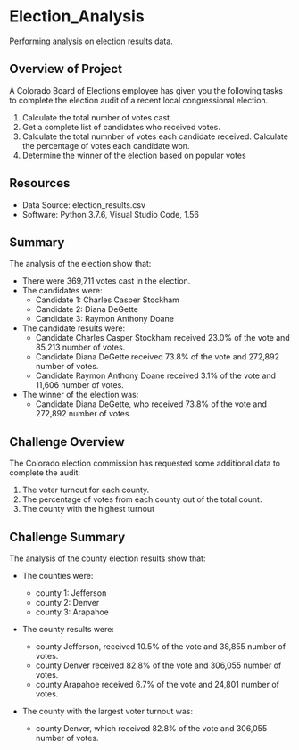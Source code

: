 # Election_Analysis
Performing analysis on election results data.

## Overview of Project
A Colorado Board of Elections employee has given you the following tasks to complete the election audit of a recent local congressional election.

1. Calculate the total number of votes cast.
2. Get a complete list of candidates who received votes.
3. Calculate the total numnber of votes each candidate received.
Calculate the percentage of votes each candidate won.
5. Determine the winner of the election based on popular votes

## Resources
- Data Source: election_results.csv
- Software: Python 3.7.6, Visual Studio Code, 1.56

## Summary
The analysis of the election show that:
- There were 369,711 votes cast in the election.
- The candidates were:
    - Candidate 1: Charles Casper Stockham
    - Candidate 2: Diana DeGette
    - Candidate 3: Raymon Anthony Doane
- The candidate results were:
    - Candidate Charles Casper Stockham received 23.0% of the vote and 85,213 number of votes.
    - Candidate Diana DeGette received 73.8% of the vote and 272,892 number of votes.
    - Candidate Raymon Anthony Doane received 3.1% of the vote and 11,606 number of votes.
- The winner of the election was:
    - Candidate Diana DeGette, who received 73.8% of the vote and 272,892 number of votes.

## Challenge Overview
The Colorado election commission has requested some additional data to complete the audit:
1. The voter turnout for each county.
2. The percentage of votes from each county out of the total count.
3. The county with the highest turnout

## Challenge Summary
The analysis of the county election results show that:

- The counties were:
    - county 1: Jefferson
    - county 2: Denver
    - county 3: Arapahoe

- The county results were:
    - county Jefferson, received 10.5% of the vote and 38,855 number of votes.
    - county Denver received 82.8% of the vote and 306,055 number of votes.
    - county Arapahoe received 6.7% of the vote and 24,801 number of votes.
- The county with the largest voter turnout was:
    - county Denver, which received 82.8% of the vote and 306,055 number of votes.